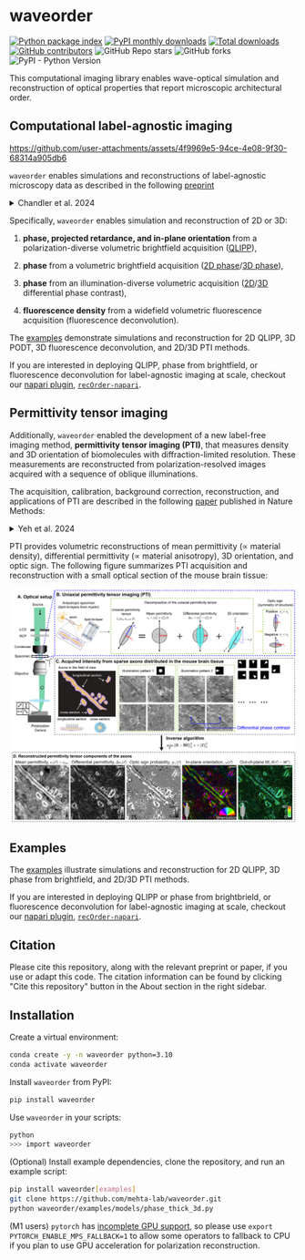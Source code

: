 # waveorder

[![Python package index](https://img.shields.io/pypi/v/waveorder.svg)](https://pypi.org/project/waveorder)
[![PyPI monthly downloads](https://img.shields.io/pypi/dm/waveorder.svg)](https://pypistats.org/packages/waveorder)
[![Total downloads](https://pepy.tech/badge/waveorder)](https://pepy.tech/project/waveorder)
[![GitHub contributors](https://img.shields.io/github/contributors-anon/mehta-lab/waveorder)](https://github.com/mehta-lab/waveorder/graphs/contributors)
![GitHub Repo stars](https://img.shields.io/github/stars/mehta-lab/waveorder)
![GitHub forks](https://img.shields.io/github/forks/mehta-lab/waveorder)
![PyPI - Python Version](https://img.shields.io/pypi/pyversions/waveorder)


This computational imaging library enables wave-optical simulation and reconstruction of optical properties that report microscopic architectural order.

## Computational label-agnostic imaging

https://github.com/user-attachments/assets/4f9969e5-94ce-4e08-9f30-68314a905db6

`waveorder` enables simulations and reconstructions of label-agnostic microscopy data as described in the following [preprint](https://arxiv.org/abs/2412.09775)
<details>	
<summary> Chandler et al. 2024 </summary>
<pre><code>
@article{chandler_2024,
    author = {Chandler, Talon and Hirata-Miyasaki, Eduardo and Ivanov, Ivan E. and Liu, Ziwen and Sundarraman, Deepika and Ryan, Allyson Quinn and Jacobo, Adrian and Balla, Keir and Mehta, Shalin B.},
	title = {waveOrder: generalist framework for label-agnostic computational microscopy},
	journal = {arXiv},
	year = {2024},
	month = dec,
	eprint = {2412.09775},
	doi = {10.48550/arXiv.2412.09775}
}
</code></pre>
</details>

Specifically, `waveorder` enables simulation and reconstruction of 2D or 3D:

1. __phase, projected retardance, and in-plane orientation__ from a polarization-diverse volumetric brightfield acquisition ([QLIPP](https://elifesciences.org/articles/55502)),

2. __phase__ from a volumetric brightfield acquisition ([2D phase](https://www.osapublishing.org/ao/abstract.cfm?uri=ao-54-28-8566)/[3D phase](https://www.osapublishing.org/ao/abstract.cfm?uri=ao-57-1-a205)),

3. __phase__ from an illumination-diverse volumetric acquisition ([2D](https://www.osapublishing.org/oe/fulltext.cfm?uri=oe-23-9-11394&id=315599)/[3D](https://www.osapublishing.org/boe/fulltext.cfm?uri=boe-7-10-3940&id=349951) differential phase contrast),

4. __fluorescence density__ from a widefield volumetric fluorescence acquisition (fluorescence deconvolution).  

The [examples](https://github.com/mehta-lab/waveorder/tree/main/examples) demonstrate simulations and reconstruction for 2D QLIPP, 3D PODT, 3D fluorescence deconvolution, and 2D/3D PTI methods.

If you are interested in deploying QLIPP, phase from brightfield, or fluorescence deconvolution for label-agnostic imaging at scale, checkout our [napari plugin](https://www.napari-hub.org/plugins/recOrder-napari),  [`recOrder-napari`](https://github.com/mehta-lab/recOrder).

## Permittivity tensor imaging 

Additionally, `waveorder` enabled the development of a new label-free imaging method, __permittivity tensor imaging (PTI)__, that measures density and  3D orientation of biomolecules with diffraction-limited resolution. These measurements are reconstructed from polarization-resolved images acquired with a sequence of oblique illuminations.

The acquisition, calibration, background correction, reconstruction, and applications of PTI are described in the following [paper](https://doi.org/10.1101/2020.12.15.422951) published in Nature Methods:

<details>
<summary> Yeh et al. 2024 </summary>
<pre><code>
@article{yeh_2024,
	author = {Yeh, Li-Hao and Ivanov, Ivan E. and Chandler, Talon and Byrum, Janie R. and Chhun, Bryant B. and Guo, Syuan-Ming and Foltz, Cameron and Hashemi, Ezzat and Perez-Bermejo, Juan A. and Wang, Huijun and Yu, Yanhao and Kazansky, Peter G. and Conklin, Bruce R. and Han, May H. and Mehta, Shalin B.},
	title = {Permittivity tensor imaging: modular label-free imaging of 3D dry mass and 3D orientation at high resolution},
	journal = {Nature Methods},
	volume = {21},
	number = {7},
	pages = {1257--1274},
	year = {2024},
	month = jul,
	issn = {1548-7105},
	publisher = {Nature Publishing Group},
	doi = {10.1038/s41592-024-02291-w}
}
</code></pre>
</details>

PTI provides volumetric reconstructions of mean permittivity ($\propto$ material density), differential permittivity ($\propto$ material anisotropy), 3D orientation, and optic sign. The following figure summarizes PTI acquisition and reconstruction with a small optical section of the mouse brain tissue:

![Data_flow](https://github.com/mehta-lab/waveorder/blob/main/readme.png?raw=true)

## Examples
The [examples](https://github.com/mehta-lab/waveorder/tree/main/examples) illustrate simulations and reconstruction for 2D QLIPP, 3D phase from brightfield, and 2D/3D PTI methods.

If you are interested in deploying QLIPP or phase from brightbrield, or fluorescence deconvolution for label-agnostic imaging at scale, checkout our [napari plugin](https://www.napari-hub.org/plugins/recOrder-napari),  [`recOrder-napari`](https://github.com/mehta-lab/recOrder).

## Citation

Please cite this repository, along with the relevant preprint or paper, if you use or adapt this code. The citation information can be found by clicking "Cite this repository" button in the About section in the right sidebar.

## Installation

Create a virtual environment:

```sh
conda create -y -n waveorder python=3.10
conda activate waveorder
```

Install `waveorder` from PyPI:

```sh
pip install waveorder
```

Use `waveorder` in your scripts:

```sh
python
>>> import waveorder
```

(Optional) Install example dependencies, clone the repository, and run an example script:
```sh
pip install waveorder[examples]
git clone https://github.com/mehta-lab/waveorder.git
python waveorder/examples/models/phase_thick_3d.py
```

(M1 users) `pytorch` has [incomplete GPU support](https://github.com/pytorch/pytorch/issues/77764),
so please use `export PYTORCH_ENABLE_MPS_FALLBACK=1`
to allow some operators to fallback to CPU
if you plan to use GPU acceleration for polarization reconstruction. 
